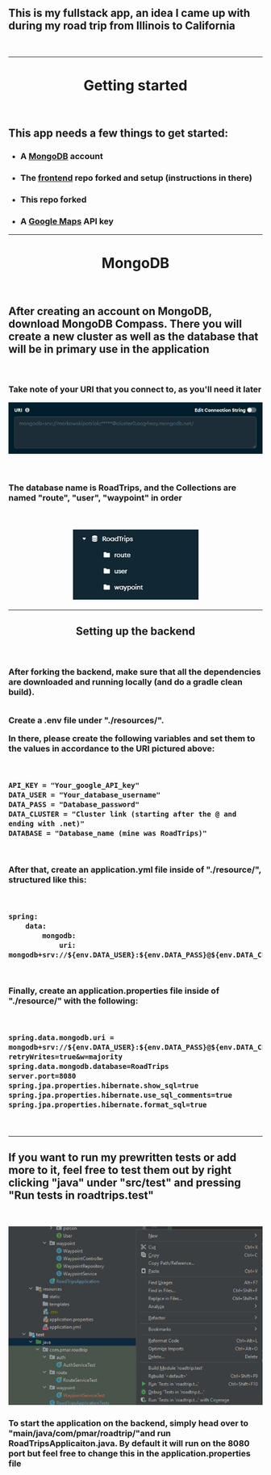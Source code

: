 ## This is my fullstack app, an idea I came up with during my road trip from Illinois to California
<br/>
<hr>
<h1 align="center">Getting started</h1>
<br>

## This app needs a few things to get started:

- ### A [MongoDB](https://account.mongodb.com/account/login) account
- ### The [frontend](https://github.com/aphex29/RoadTrips-frontend) repo forked and setup (instructions in there)
- ### This repo forked
- ### A [Google Maps](https://developers.google.com/maps) API key

<hr>
<h1 align="center">MongoDB</h1>
<br>
<h2>
After creating an account on MongoDB, download MongoDB Compass. 
There you will create a new cluster as well as the database that 
will be in primary use in the application
</h2>

<br/>

<h3>
Take note of your URI that you connect to, as you'll need it later

<br/>

<div align="center">

![img.png](img.png)

</div>

<br/>

The database name is RoadTrips, and the Collections are named "route", "user", "waypoint"
in order 

<br/>

<div align="center">

![img_1.png](img_1.png)

</div>
</h3>

<hr/>

<h2 align="center">Setting up the backend</h2>

<br/>

<h3>
After forking the backend, make sure that all the dependencies 
are downloaded and running locally (and do a gradle clean build).

<br/>

<br/>

Create a .env file under "./resources/".
<br/>

In there, please create the following variables and set 
them to the values in accordance to the URI pictured above:

<br/>

    API_KEY = "Your_google_API_key"
    DATA_USER = "Your_database_username"
    DATA_PASS = "Database_password"
    DATA_CLUSTER = "Cluster link (starting after the @ and ending with .net)"
    DATABASE = "Database_name (mine was RoadTrips)"

<br/>

After that, create an application.yml file inside of "./resource/", structured like this:

<br/>

    spring:
        data:
            mongodb:
                uri: mongodb+srv://${env.DATA_USER}:${env.DATA_PASS}@${env.DATA_CLUSTER}/${env.DATABASE}

<br/>

Finally, create an application.properties file inside of "./resource/" with the following:

<br/>

    spring.data.mongodb.uri = mongodb+srv://${env.DATA_USER}:${env.DATA_PASS}@${env.DATA_CLUSTER}?retryWrites=true&w=majority
    spring.data.mongodb.database=RoadTrips
    server.port=8080
    spring.jpa.properties.hibernate.show_sql=true
    spring.jpa.properties.hibernate.use_sql_comments=true
    spring.jpa.properties.hibernate.format_sql=true

<br/>

</h3>

<hr/>

<h2>
If you want to run my prewritten tests or add more to it, feel free to test them out by right clicking 
"java" under "src/test" and pressing "Run tests in roadtrips.test"
</h2>

<br/>

<div align="center">

![img_2.png](img_2.png)

</div>

<h3>
To start the application on the backend, simply head over to "main/java/com/pmar/roadtrip/"and run RoadTripsApplicaiton.java. By default it will run on the 8080 port but feel free to change 
this in the application.properties file
</h3>